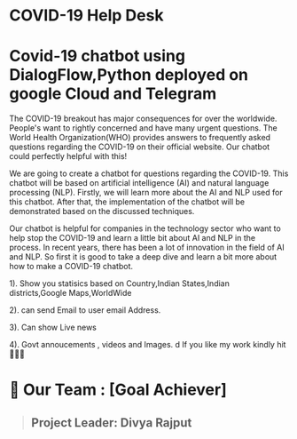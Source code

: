 # COVID-19 Help Desk 

# Covid-19 chatbot using DialogFlow,Python deployed on google Cloud  and Telegram




The COVID-19 breakout has major consequences for over the worldwide. People's want to rightly concerned and have many urgent questions. The World Health Organization(WHO) provides answers to frequently asked questions regarding the COVID-19 on their official website. Our chatbot could perfectly helpful with this!

We are going to create a chatbot for questions regarding the COVID-19. This chatbot will be based on artificial intelligence (AI) and natural language processing (NLP). Firstly, we will learn more about the AI and NLP used for this chatbot. After that, the implementation of the chatbot will be demonstrated based on the discussed techniques.

Our chatbot is helpful for companies in the technology sector who want to help stop the COVID-19 and learn a little bit about AI and NLP in the process. In recent years, there has been a lot of innovation in the field of AI and NLP. So first it is good to take a deep dive and learn a bit more about how to make a COVID-19 chatbot.



1). Show you statisics based on Country,Indian States,Indian districts,Google Maps,WorldWide


2). can send Email to user email Address.


3). Can show Live news


4). Govt annoucements , videos and Images.
d
If you like my work kindly hit 🌟🌟🌟

# **👩 Our Team : [Goal Achiever]**

>## **Project Leader: Divya Rajput**


